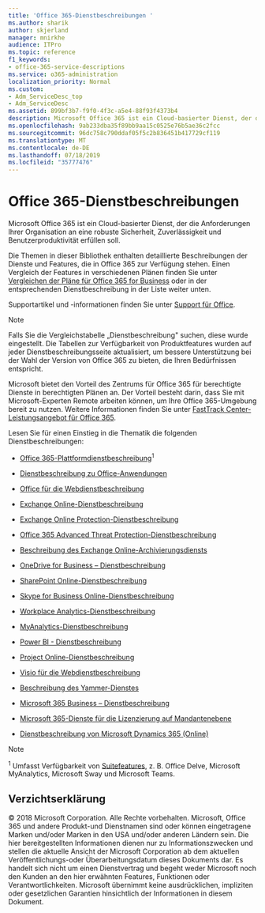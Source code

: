 ```yaml
---
title: 'Office 365-Dienstbeschreibungen '
ms.author: sharik
author: skjerland
manager: mnirkhe
audience: ITPro
ms.topic: reference
f1_keywords:
- office-365-service-descriptions
ms.service: o365-administration
localization_priority: Normal
ms.custom:
- Adm_ServiceDesc_top
- Adm_ServiceDesc
ms.assetid: 899bf3b7-f9f0-4f3c-a5e4-88f93f4373b4
description: Microsoft Office 365 ist ein Cloud-basierter Dienst, der die Anforderungen Ihrer Organisation an eine robuste Sicherheit, Zuverlässigkeit und Benutzerproduktivität erfüllen soll.
ms.openlocfilehash: 9ab233dba35f89bb9aa15c0525e76b5ae36c2fcc
ms.sourcegitcommit: 96dc758c790ddaf05f5c2b836451b417729cf119
ms.translationtype: MT
ms.contentlocale: de-DE
ms.lasthandoff: 07/18/2019
ms.locfileid: "35777476"
---
```

# <a name="office-365-service-descriptions"></a>Office 365-Dienstbeschreibungen 

Microsoft Office 365 ist ein Cloud-basierter Dienst, der die Anforderungen Ihrer Organisation an eine robuste Sicherheit, Zuverlässigkeit und Benutzerproduktivität erfüllen soll. 
  
Die Themen in dieser Bibliothek enthalten detaillierte Beschreibungen der Dienste und Features, die in Office 365 zur Verfügung stehen. Einen Vergleich der Features in verschiedenen Plänen finden Sie unter [Vergleichen der Pläne für Office 365 for Business](http://go.microsoft.com/fwlink/?LinkID=799177&amp;clcid=0x409) oder in der entsprechenden Dienstbeschreibung in der Liste weiter unten. 
  
Supportartikel und -informationen finden Sie unter [Support für Office](https://support.office.com/).
  
> [!NOTE]
> Falls Sie die Vergleichstabelle „Dienstbeschreibung" suchen, diese wurde eingestellt. Die Tabellen zur Verfügbarkeit von Produktfeatures wurden auf jeder Dienstbeschreibungsseite aktualisiert, um bessere Unterstützung bei der Wahl der Version von Office 365 zu bieten, die Ihren Bedürfnissen entspricht. 
  
Microsoft bietet den Vorteil des Zentrums für Office 365 für berechtigte Dienste in berechtigten Plänen an. Der Vorteil besteht darin, dass Sie mit Microsoft-Experten Remote arbeiten können, um Ihre Office 365-Umgebung bereit zu nutzen. Weitere Informationen finden Sie unter [FastTrack Center-Leistungsangebot für Office 365](https://docs.microsoft.com/fasttrack/O365-fasttrack-benefit-for-office-365).
  
Lesen Sie für einen Einstieg in die Thematik die folgenden Dienstbeschreibungen:
  
- [Office 365-Plattformdienstbeschreibung](office-365-platform-service-description/office-365-platform-service-description.md)<sup>1</sup>
    
- [Dienstbeschreibung zu Office-Anwendungen](office-applications-service-description/office-applications-service-description.md)
    
- [Office für die Webdienstbeschreibung](office-online-service-description/office-online-service-description.md)
    
- [Exchange Online-Dienstbeschreibung](exchange-online-service-description/exchange-online-service-description.md)
    
- [Exchange Online Protection-Dienstbeschreibung](exchange-online-protection-service-description/exchange-online-protection-service-description.md)
    
- [Office 365 Advanced Threat Protection-Dienstbeschreibung](office-365-advanced-threat-protection-service-description.md)
    
- [Beschreibung des Exchange Online-Archivierungsdiensts](exchange-online-archiving-service-description/exchange-online-archiving-service-description.md)
    
- [OneDrive for Business – Dienstbeschreibung](onedrive-for-business-service-description.md)
    
- [SharePoint Online-Dienstbeschreibung](sharepoint-online-service-description/sharepoint-online-service-description.md)
    
- [Skype for Business Online-Dienstbeschreibung](skype-for-business-online-service-description/skype-for-business-online-service-description.md)
    
- [Workplace Analytics-Dienstbeschreibung](workplace-analytics-service-description.md)

- [MyAnalytics-Dienstbeschreibung](mya-service-description.md)
    
- [Power BI - Dienstbeschreibung](power-bi-service-description.md)
    
- [Project Online-Dienstbeschreibung](project-online-service-description/project-online-service-description.md)
    
- [Visio für die Webdienstbeschreibung](visio-online-service-description/visio-online-service-description.md)
    
- [Beschreibung des Yammer-Dienstes](yammer-service-description/yammer-service-description.md)

- [Microsoft 365 Business – Dienstbeschreibung](microsoft-365-service-descriptions/microsoft-365-business-service-description.md)

- [Microsoft 365-Dienste für die Lizenzierung auf Mandantenebene](microsoft-365-service-descriptions/microsoft-365-tenantlevel-services-licensing-guidance.md)
    
- [Dienstbeschreibung von Microsoft Dynamics 365 (Online)](microsoft-dynamics-365-online-service-description.md)
    
> [!NOTE]
> <sup>1</sup> Umfasst Verfügbarkeit von [Suitefeatures](https://technet.microsoft.com/EN-US/library/office-365-suite-features.aspx), z. B. Office Delve, Microsoft MyAnalytics, Microsoft Sway und Microsoft Teams. 
  
## <a name="disclaimer"></a>Verzichtserklärung

© 2018 Microsoft Corporation. Alle Rechte vorbehalten. Microsoft, Office 365 und andere Produkt-und Dienstnamen sind oder können eingetragene Marken und/oder Marken in den USA und/oder anderen Ländern sein. Die hier bereitgestellten Informationen dienen nur zu Informationszwecken und stellen die aktuelle Ansicht der Microsoft Corporation ab dem aktuellen Veröffentlichungs-oder Überarbeitungsdatum dieses Dokuments dar. Es handelt sich nicht um einen Dienstvertrag und begeht weder Microsoft noch den Kunden an den hier erwähnten Features, Funktionen oder Verantwortlichkeiten. Microsoft übernimmt keine ausdrücklichen, impliziten oder gesetzlichen Garantien hinsichtlich der Informationen in diesem Dokument. 
  

